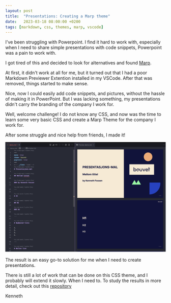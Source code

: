```yaml
---
layout: post
title:  "Presentations: Creating a Marp theme"
date:   2023-03-18 08:00:00 +0200
tags: [markdown, css, themes, marp, vscode]
---
```



I've been struggling with Powerpoint. I find it hard to work with, especially when I need to share simple presentations with code snippets, Powerpoint was a pain to work with.

I got tired of this and decided to look for alternatives and found [Marp](https://www.marp.app).

At first, it didn't work at all for me, but it turned out that I had a poor Markdown Previewer Extention installed in my VSCode. After that was removed, things started to make sense.

Nice, now I could easily add code snippets, and pictures, without the hassle of making it in PowerPoint. But I was lacking something, my presentations didn't carry the branding of the company I work for.

Well, welcome challenge! I do not know any CSS, and now was the time to learn some very basic CSS and create a Marp Theme for the company I work for.

After some struggle and nice help from friends, I made it!

![](/assets/marp/marp-theme.png)

The result is an easy go-to solution for me when I need to create presentations.

There is still a lot of work that can be done on this CSS theme, and I probably will extend it slowly. When I need to.
To study the results in more detail, check out this [repository](https://github.com/kenneth-fossen/marp-bouvet-theme/)

Kenneth
